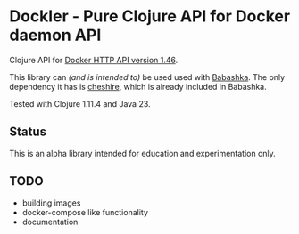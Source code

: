 # Dockler - Pure Clojure API for Docker daemon API

Clojure API for [Docker HTTP API version 1.46](https://docs.docker.com/engine/api/v1.46/).

This library can _(and is intended to)_ be used used with [Babashka](https://babashka.org/). The only dependency it has is [cheshire](https://github.com/dakrone/cheshire), which is already included in Babashka.

Tested with Clojure 1.11.4 and Java 23.

## Status

This is an alpha library intended for education and experimentation only.

## TODO

- building images
- docker-compose like functionality
- documentation
